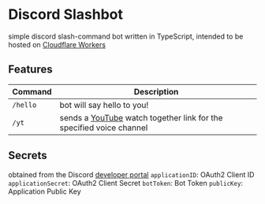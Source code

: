 # Discord Slashbot
simple discord slash-command bot written in TypeScript, intended to be hosted on [Cloudflare Workers](https://workers.cloudflare.com/)

## Features
| Command | Description |
| ----------- | ----------- |
| `/hello` | bot will say hello to you! |
| `/yt` | sends a [YouTube](https://www.youtube.com/) watch together link for the specified voice channel |

## Secrets
obtained from the Discord [developer portal](https://discord.com/developers)
`applicationID`: OAuth2 Client ID
`applicationSecret`: OAuth2 Client Secret
`botToken`: Bot Token
`publicKey`: Application Public Key
